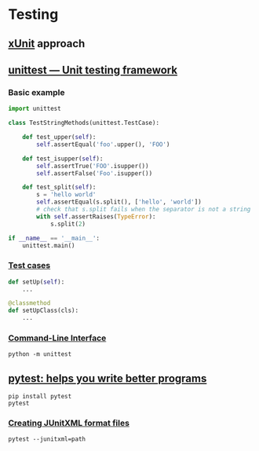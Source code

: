 # Testing

## [xUnit] approach

## [unittest — Unit testing framework]

### Basic example

```python
import unittest

class TestStringMethods(unittest.TestCase):

    def test_upper(self):
        self.assertEqual('foo'.upper(), 'FOO')

    def test_isupper(self):
        self.assertTrue('FOO'.isupper())
        self.assertFalse('Foo'.isupper())

    def test_split(self):
        s = 'hello world'
        self.assertEqual(s.split(), ['hello', 'world'])
        # check that s.split fails when the separator is not a string
        with self.assertRaises(TypeError):
            s.split(2)

if __name__ == '__main__':
    unittest.main()
```

### [Test cases]

```python
def setUp(self):
    ...

@classmethod
def setUpClass(cls):
    ...
```

### [Command-Line Interface]

```shell
python -m unittest
```

## [pytest: helps you write better programs]

```shell
pip install pytest
pytest
```

### [Creating JUnitXML format files]

```shell
pytest --junitxml=path
```

[xUnit]: https://en.wikipedia.org/wiki/XUnit
[unittest — Unit testing framework]: https://docs.python.org/3/library/unittest.html
[Test cases]: https://docs.python.org/3/library/unittest.html#test-cases
[Command-Line Interface]: https://docs.python.org/3/library/unittest.html#command-line-interface
[pytest: helps you write better programs]: https://docs.pytest.org/
[Creating JUnitXML format files]: https://docs.pytest.org/en/7.1.x/how-to/output.html#creating-junitxml-format-files
